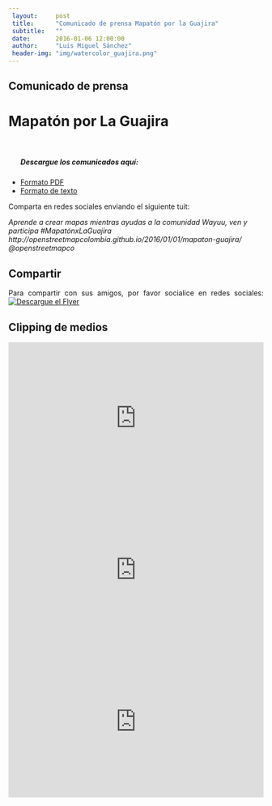 ```yaml
---
 layout:     post
 title:      "Comunicado de prensa Mapatón por la Guajira"
 subtitle:   ""
 date:       2016-01-06 12:00:00
 author:     "Luis Miguel Sánchez"
 header-img: "img/watercolor_guajira.png"
---
```

<h2>Comunicado de prensa</h2>
<h1>Mapatón por La Guajira</h1>
<br>
 <ul>
 	<h5>Descargue los comunicados aquí:</h5>
 	<li><a href="{{ site.baseurl }}/img/comunicadoprensa.pdf">Formato PDF</a></li>
 	<li><a href="{{ site.baseurl }}/img/comunicadoprensa.doc">Formato de texto</a></li>
 </ul>
 
<p>Comparta en redes sociales enviando el siguiente tuit:</p>
<em>Aprende a crear mapas mientras ayudas a la comunidad Wayuu, ven y participa #MapatónxLaGuajira http://openstreetmapcolombia.github.io/2016/01/01/mapaton-guajira/ @openstreetmapco</em>
 
 
<h2>Compartir</h2>
<p align="justify">
 Para compartir con sus amigos, por favor socialice en redes sociales:
 <a href="{{ site.baseurl }}/img/mapaton_guajira.png">
     <img src="{{ site.baseurl }}/img/mapaton_guajira.png" alt="Descargue el Flyer">
</a>

<h2> Clipping de medios </h2>

<iframe src="http://www.elheraldo.co/la-guajira/mapaton-por-el-agua-de-la-guajira-238856" width="100%" height="300" scrolling="no" frameborder="0"></iframe>
<iframe src="http://nota.elespectador.com/nodes/columnaelespectador/2016/01/n-609594.html" width="100%" height="300" scrolling="no" frameborder="0"></iframe>
 
<iframe src="http://nota.elespectador.com/nodes/articulo/2016/01/n-609839.html" width="100%" height="300" scrolling="no" frameborder="0"></iframe>
